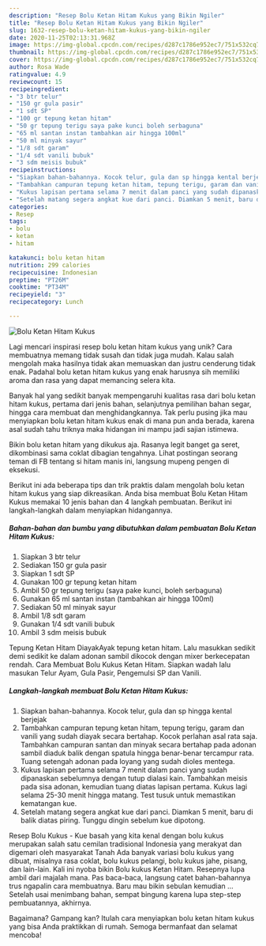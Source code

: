 ```yaml
---
description: "Resep Bolu Ketan Hitam Kukus yang Bikin Ngiler"
title: "Resep Bolu Ketan Hitam Kukus yang Bikin Ngiler"
slug: 1632-resep-bolu-ketan-hitam-kukus-yang-bikin-ngiler
date: 2020-11-25T02:13:31.968Z
image: https://img-global.cpcdn.com/recipes/d287c1786e952ec7/751x532cq70/bolu-ketan-hitam-kukus-foto-resep-utama.jpg
thumbnail: https://img-global.cpcdn.com/recipes/d287c1786e952ec7/751x532cq70/bolu-ketan-hitam-kukus-foto-resep-utama.jpg
cover: https://img-global.cpcdn.com/recipes/d287c1786e952ec7/751x532cq70/bolu-ketan-hitam-kukus-foto-resep-utama.jpg
author: Rosa Wade
ratingvalue: 4.9
reviewcount: 15
recipeingredient:
- "3 btr telur"
- "150 gr gula pasir"
- "1 sdt SP"
- "100 gr tepung ketan hitam"
- "50 gr tepung terigu saya pake kunci boleh serbaguna"
- "65 ml santan instan tambahkan air hingga 100ml"
- "50 ml minyak sayur"
- "1/8 sdt garam"
- "1/4 sdt vanili bubuk"
- "3 sdm meisis bubuk"
recipeinstructions:
- "Siapkan bahan-bahannya. Kocok telur, gula dan sp hingga kental berjejak"
- "Tambahkan campuran tepung ketan hitam, tepung terigu, garam dan vanili yang sudah diayak secara bertahap. Kocok perlahan asal rata saja. Tambahkan campuran santan dan minyak secara bertahap pada adonan sambil diaduk balik dengan spatula hingga benar-benar tercampur rata. Tuang setengah adonan pada loyang yang sudah dioles mentega."
- "Kukus lapisan pertama selama 7 menit dalam panci yang sudah dipanaskan sebelumnya dengan tutup dialasi kain. Tambahkan meisis pada sisa adonan, kemudian tuang diatas lapisan pertama. Kukus lagi selama 25-30 menit hingga matang. Test tusuk untuk memastikan kematangan kue."
- "Setelah matang segera angkat kue dari panci. Diamkan 5 menit, baru di balik diatas piring. Tunggu dingin sebelum kue dipotong."
categories:
- Resep
tags:
- bolu
- ketan
- hitam

katakunci: bolu ketan hitam 
nutrition: 299 calories
recipecuisine: Indonesian
preptime: "PT26M"
cooktime: "PT34M"
recipeyield: "3"
recipecategory: Lunch

---
```



![Bolu Ketan Hitam Kukus](https://img-global.cpcdn.com/recipes/d287c1786e952ec7/751x532cq70/bolu-ketan-hitam-kukus-foto-resep-utama.jpg)

Lagi mencari inspirasi resep bolu ketan hitam kukus yang unik? Cara membuatnya memang tidak susah dan tidak juga mudah. Kalau salah mengolah maka hasilnya tidak akan memuaskan dan justru cenderung tidak enak. Padahal bolu ketan hitam kukus yang enak harusnya sih memiliki aroma dan rasa yang dapat memancing selera kita.

Banyak hal yang sedikit banyak mempengaruhi kualitas rasa dari bolu ketan hitam kukus, pertama dari jenis bahan, selanjutnya pemilihan bahan segar, hingga cara membuat dan menghidangkannya. Tak perlu pusing jika mau menyiapkan bolu ketan hitam kukus enak di mana pun anda berada, karena asal sudah tahu triknya maka hidangan ini mampu jadi sajian istimewa.

Bikin bolu ketan hitam yang dikukus aja. Rasanya legit banget ga seret, dikombinasi sama coklat dibagian tengahnya. Lihat postingan seorang teman di FB tentang si hitam manis ini, langsung mupeng pengen di eksekusi.


Berikut ini ada beberapa tips dan trik praktis dalam mengolah bolu ketan hitam kukus yang siap dikreasikan. Anda bisa membuat Bolu Ketan Hitam Kukus memakai 10 jenis bahan dan 4 langkah pembuatan. Berikut ini langkah-langkah dalam menyiapkan hidangannya.

<!--inarticleads1-->

##### Bahan-bahan dan bumbu yang dibutuhkan dalam pembuatan Bolu Ketan Hitam Kukus:

1. Siapkan 3 btr telur
1. Sediakan 150 gr gula pasir
1. Siapkan 1 sdt SP
1. Gunakan 100 gr tepung ketan hitam
1. Ambil 50 gr tepung terigu (saya pake kunci, boleh serbaguna)
1. Gunakan 65 ml santan instan (tambahkan air hingga 100ml)
1. Sediakan 50 ml minyak sayur
1. Ambil 1/8 sdt garam
1. Gunakan 1/4 sdt vanili bubuk
1. Ambil 3 sdm meisis bubuk


Tepung Ketan Hitam DiayakAyak tepung ketan hitam. Lalu masukkan sedikit demi sedikit ke dalam adonan sambil dikocok dengan mixer berkecepatan rendah. Cara Membuat Bolu Kukus Ketan Hitam. Siapkan wadah lalu masukan Telur Ayam, Gula Pasir, Pengemulsi SP dan Vanili. 

<!--inarticleads2-->

##### Langkah-langkah membuat Bolu Ketan Hitam Kukus:

1. Siapkan bahan-bahannya. Kocok telur, gula dan sp hingga kental berjejak
1. Tambahkan campuran tepung ketan hitam, tepung terigu, garam dan vanili yang sudah diayak secara bertahap. Kocok perlahan asal rata saja. Tambahkan campuran santan dan minyak secara bertahap pada adonan sambil diaduk balik dengan spatula hingga benar-benar tercampur rata. Tuang setengah adonan pada loyang yang sudah dioles mentega.
1. Kukus lapisan pertama selama 7 menit dalam panci yang sudah dipanaskan sebelumnya dengan tutup dialasi kain. Tambahkan meisis pada sisa adonan, kemudian tuang diatas lapisan pertama. Kukus lagi selama 25-30 menit hingga matang. Test tusuk untuk memastikan kematangan kue.
1. Setelah matang segera angkat kue dari panci. Diamkan 5 menit, baru di balik diatas piring. Tunggu dingin sebelum kue dipotong.


Resep Bolu Kukus - Kue basah yang kita kenal dengan bolu kukus merupakan salah satu cemilan tradisional Indonesia yang merakyat dan digemari oleh masyarakat Tanah Ada banyak variasi bolu kukus yang dibuat, misalnya rasa coklat, bolu kukus pelangi, bolu kukus jahe, pisang, dan lain-lain. Kali ini nyoba bikin Bolu kukus Ketan Hitam. Resepnya lupa ambil dari majalah mana. Pas baca-baca, langsung catet bahan-bahannya trus ngapalin cara membuatnya. Baru mau bikin sebulan kemudian … Setelah usai menimbang bahan, sempat bingung karena lupa step-step pembuatannya, akhirnya. 

Bagaimana? Gampang kan? Itulah cara menyiapkan bolu ketan hitam kukus yang bisa Anda praktikkan di rumah. Semoga bermanfaat dan selamat mencoba!
